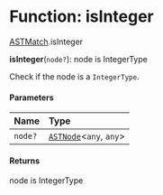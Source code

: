 # Function: isInteger

[ASTMatch](/en/auto-docs/editor/modules/ASTMatch.md).isInteger

**isInteger**(`node?`): node is IntegerType

Check if the node is a `IntegerType`.

#### Parameters

| Name | Type |
| :------ | :------ |
| `node?` | [`ASTNode`](/en/auto-docs/editor/classes/ASTNode.md)<`any`, `any`> |

#### Returns

node is IntegerType
